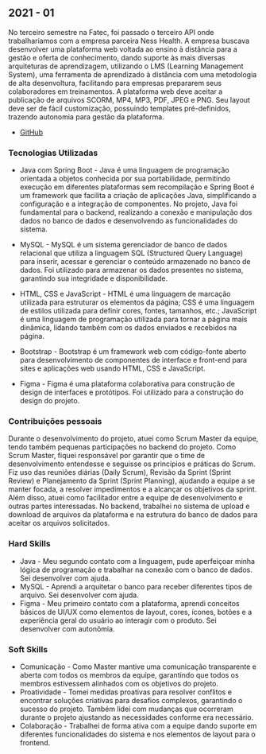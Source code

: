 ## 2021 - 01
No terceiro semestre na Fatec, foi passado o terceiro API onde trabalharíamos com a empresa parceira Ness Health. A empresa buscava desenvolver uma plataforma web voltada ao ensino à distância para a gestão e oferta de conhecimento, dando suporte às mais diversas arquiteturas de aprendizagem, utilizando o LMS (Learning Management System), uma ferramenta de aprendizado à distância com uma metodologia de alta desenvoltura, facilitando para empresas prepararem seus colaboradores em treinamentos. A plataforma web deve aceitar a publicação de arquivos SCORM, MP4, MP3, PDF, JPEG e PNG. Seu layout deve ser de fácil customização, possuindo templates pré-definidos, trazendo autonomia para gestão da plataforma.

- [GitHub](https://github.com/fCardosoNeto/Beyond-Learning)

### Tecnologias Utilizadas

- Java com Spring Boot - Java é uma linguagem de programação orientada a objetos conhecida por sua portabilidade, permitindo execução em diferentes plataformas sem recompilação e Spring Boot é um framework que facilita a criação de aplicações Java, simplificando a configuração e a integração de componentes. No projeto, Java foi fundamental para o backend, realizando a conexão e manipulação dos dados no banco de dados e desenvolvendo as funcionalidades do sistema.

-  MySQL - MySQL é um sistema gerenciador de banco de dados relacional que utiliza a linguagem SQL (Structured Query Language) para inserir, acessar e gerenciar o conteúdo armazenado no banco de dados. Foi utilizado para armazenar os dados presentes no sistema, garantindo sua integridade e disponibilidade.

- HTML, CSS e JavaScript - HTML é uma linguagem de marcação utilizada para estruturar os elementos da página; CSS é uma linguagem de estilos utilizada para definir cores, fontes, tamanhos, etc.; JavaScript é uma linguagem de programação utilizada para tornar a página mais dinâmica, lidando também com os dados enviados e recebidos na página.

- Bootstrap - Bootstrap é um framework web com código-fonte aberto para desenvolvimento de componentes de interface e front-end para sites e aplicações web usando HTML, CSS e JavaScript.

- Figma - Figma é uma plataforma colaborativa para construção de design de interfaces e protótipos. Foi utilizado para a construção do design do projeto. 

### Contribuições pessoais 

Durante o desenvolvimento do projeto, atuei como Scrum Master da equipe, tendo também pequenas participações no backend do projeto. Como Scrum Master, fiquei responsável por garantir que o time de desenvolvimento entendesse e seguisse os princípios e práticas do Scrum. Fiz uso das reuniões diárias (Daily Scrum), Revisão da Sprint (Sprint Review) e Planejamento da Sprint (Sprint Planning), ajudando a equipe a se manter focada, a resolver impedimentos e a alcançar os objetivos da sprint. Além disso, atuei como facilitador entre a equipe de desenvolvimento e outras partes interessadas. No backend, trabalhei no sistema de upload e download de arquivos da plataforma e na estrutura do banco de dados para aceitar os arquivos solicitados. 

### Hard Skills 

- Java - Meu segundo contato com a linguagem, pude aperfeiçoar minha lógica de programação e trabalhar na conexão com o banco de dados. Sei desenvolver com ajuda. 
- MySQL - Aprendi a arquitetar o banco para receber diferentes tipos de arquivo. Sei desenvolver com ajuda.  
- Figma - Meu primeiro contato com a plataforma, aprendi conceitos básicos de UI/UX como elementos de layout, cores, ícones, botões e a experiência geral do usuário ao interagir com o produto. Sei desenvolver com autonômia. 

### Soft Skills 

- Comunicação - Como Master mantive uma comunicação transparente e aberta com todos os membros da equipe, garantindo que todos os membros estivessem alinhados com os objetivos do projeto. 
- Proatividade - Tomei medidas proativas para resolver conflitos e encontrar soluções criativas para desafios complexos, garantindo o sucesso do projeto. Também lidei com mudanças que ocorreram durante o projeto ajustando as necessidades conforme era necessário.
- Colaboração - Trabalhei de forma ativa com a equipe dando suporte em diferentes funcionalidades do sistema e nos elementos de layout para o frontend.
